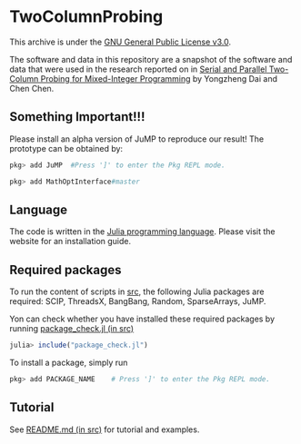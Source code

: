 # TwoColumnProbing

This archive is under the [GNU General Public License v3.0](LICENSE).

The software and data in this repository are a snapshot of the software and data that were used in the research reported on in [Serial and Parallel Two-Column Probing for Mixed-Integer Programming](https://arxiv.org/abs/2408.16927) by Yongzheng Dai and Chen Chen.

## Something Important!!!

Please install an alpha version of JuMP to reproduce our result! The prototype can be obtained by:

```julia
pkg> add JuMP  #Press ']' to enter the Pkg REPL mode.

pkg> add MathOptInterface#master
``` 

## Language

The code is written in the [Julia programming language](https://julialang.org). Please visit the website for an installation guide. 

## Required packages 

To run the content of scripts in [src](/src), the following Julia packages are required: SCIP, ThreadsX, BangBang, Random, SparseArrays, JuMP.

Yon can check whether you have installed these required packages by running [package_check.jl (in src)](/src/packge_check.jl)
```julia
julia> include("package_check.jl")
```

To install a package, simply run

```julia
pkg> add PACKAGE_NAME    # Press ']' to enter the Pkg REPL mode.
```

## Tutorial

See [README.md (in src)](/src/README.md) for tutorial and examples.

